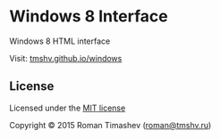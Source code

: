 # Windows 8 Interface

Windows 8 HTML interface

Visit: [tmshv.github.io/windows](http://tmshv.github.io/Windows)

## License

Licensed under the [MIT license](http://creativecommons.org/licenses/MIT/)

Copyright &copy; 2015 Roman Timashev (<roman@tmshv.ru>)
